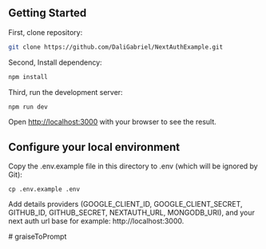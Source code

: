 
## Getting Started

First, clone repository:

```bash
git clone https://github.com/DaliGabriel/NextAuthExample.git
```

Second, Install dependency:

```bash
npm install
```

Third, run the development server:

```bash
npm run dev
```

Open [http://localhost:3000](http://localhost:3000) with your browser to see the result.

## Configure your local environment

Copy the .env.example file in this directory to .env (which will be ignored by Git):

```
cp .env.example .env
```

Add details providers (GOOGLE_CLIENT_ID, GOOGLE_CLIENT_SECRET, GITHUB_ID, GITHUB_SECRET, NEXTAUTH_URL, MONGODB_URI), and your next auth url base for example: http://localhost:3000.

#   g r a i s e T o P r o m p t  
 
